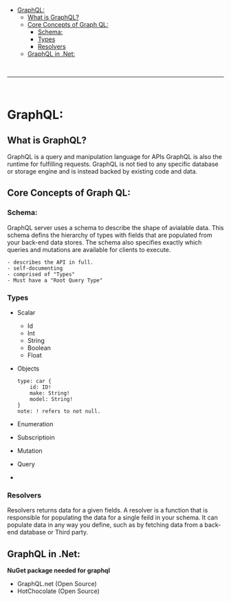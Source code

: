 - [GraphQL:](#graphql)
  - [What is GraphQL?](#what-is-graphql)
  - [Core Concepts of Graph QL:](#core-concepts-of-graph-ql)
    - [Schema:](#schema)
    - [Types](#types)
    - [Resolvers](#resolvers)
  - [GraphQL in .Net:](#graphql-in-net)


<br>
<hr>
<br >


# GraphQL: 

## What is GraphQL?
GraphQL is a query and manipulation language for APIs
GraphQL is also the runtime for fulfilling requests.
GraphQL is not tied to any specific database or storage engine and is instead backed by  existing code and data.


## Core Concepts of Graph QL: 

### Schema: 
  <P> GraphQL server uses a schema to describe the shape of avialable data. This schema defins the hierarchy of types with fields that are populated from your back-end data stores. The schema also specifies exactly which queries and mutations are available for clients to execute. </p>
   
    - describes the API in full.
    - self-documenting 
    - comprised of "Types"
    - Must have a "Root Query Type"

### Types
- Scalar
  * Id
  * Int
  * String
  * Boolean
  * Float
- Objects
    ```
    type: car {
        id: ID!
        make: String!
        model: String!
    }
    note: ! refers to not null.
    ```
  
- Enumeration
-  Subscriptioin
-  Mutation
-  Query
- 

### Resolvers
Resolvers returns data for a given fields.
A resolver is a function that is responsible for populating the data for a single feild in your schema. It can populate data in any way you define, such as by fetching data from a back-end database or Third party.


## GraphQL in .Net: 

**NuGet package needed for graphql**
  - GraphQL.net (Open Source)
  - HotChocolate (Open Source)











